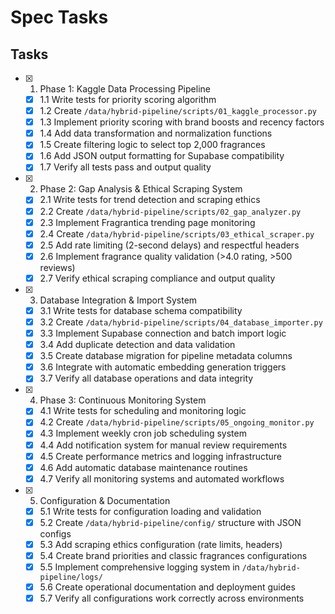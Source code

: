 # Spec Tasks

## Tasks

- [x] 1. Phase 1: Kaggle Data Processing Pipeline
  - [x] 1.1 Write tests for priority scoring algorithm
  - [x] 1.2 Create `/data/hybrid-pipeline/scripts/01_kaggle_processor.py`
  - [x] 1.3 Implement priority scoring with brand boosts and recency factors
  - [x] 1.4 Add data transformation and normalization functions
  - [x] 1.5 Create filtering logic to select top 2,000 fragrances
  - [x] 1.6 Add JSON output formatting for Supabase compatibility
  - [x] 1.7 Verify all tests pass and output quality

- [x] 2. Phase 2: Gap Analysis & Ethical Scraping System
  - [x] 2.1 Write tests for trend detection and scraping ethics
  - [x] 2.2 Create `/data/hybrid-pipeline/scripts/02_gap_analyzer.py`
  - [x] 2.3 Implement Fragrantica trending page monitoring
  - [x] 2.4 Create `/data/hybrid-pipeline/scripts/03_ethical_scraper.py`
  - [x] 2.5 Add rate limiting (2-second delays) and respectful headers
  - [x] 2.6 Implement fragrance quality validation (>4.0 rating, >500 reviews)
  - [x] 2.7 Verify ethical scraping compliance and output quality

- [x] 3. Database Integration & Import System
  - [x] 3.1 Write tests for database schema compatibility
  - [x] 3.2 Create `/data/hybrid-pipeline/scripts/04_database_importer.py`
  - [x] 3.3 Implement Supabase connection and batch import logic
  - [x] 3.4 Add duplicate detection and data validation
  - [x] 3.5 Create database migration for pipeline metadata columns
  - [x] 3.6 Integrate with automatic embedding generation triggers
  - [x] 3.7 Verify all database operations and data integrity

- [x] 4. Phase 3: Continuous Monitoring System
  - [x] 4.1 Write tests for scheduling and monitoring logic
  - [x] 4.2 Create `/data/hybrid-pipeline/scripts/05_ongoing_monitor.py`
  - [x] 4.3 Implement weekly cron job scheduling system
  - [x] 4.4 Add notification system for manual review requirements
  - [x] 4.5 Create performance metrics and logging infrastructure
  - [x] 4.6 Add automatic database maintenance routines
  - [x] 4.7 Verify all monitoring systems and automated workflows

- [x] 5. Configuration & Documentation
  - [x] 5.1 Write tests for configuration loading and validation
  - [x] 5.2 Create `/data/hybrid-pipeline/config/` structure with JSON configs
  - [x] 5.3 Add scraping ethics configuration (rate limits, headers)
  - [x] 5.4 Create brand priorities and classic fragrances configurations
  - [x] 5.5 Implement comprehensive logging system in `/data/hybrid-pipeline/logs/`
  - [x] 5.6 Create operational documentation and deployment guides
  - [x] 5.7 Verify all configurations work correctly across environments